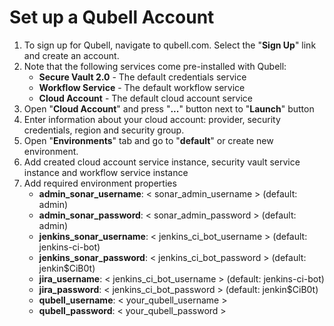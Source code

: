 Set up a Qubell Account
=======================

1. To sign up for Qubell, navigate to qubell.com. Select the "**Sign Up**" link and create an account.
2. Note that the following services come pre-installed with Qubell:
   - **Secure Vault 2.0** - The default credentials service
   - **Workflow Service** - The default workflow service
   - **Cloud Account** - The default cloud account service 
3. Open "**Cloud Account**" and press "**...**" button next to "**Launch**" button
4. Enter information about your cloud account:  provider, security credentials, region and security group.
5. Open "**Environments**" tab and go to "**default**" or create new environment.
6. Add created cloud account service instance, security vault service instance and workflow service instance
7. Add required environment properties
   - **admin_sonar_username**: < sonar_admin_username > (default: admin)
   - **admin_sonar_password**: < sonar_admin_password > (default: admin)
   - **jenkins_sonar_username**: < jenkins_ci_bot_username > (default: jenkins-ci-bot)
   - **jenkins_sonar_password**: < jenkins_ci_bot_password > (default: jenkin$CiB0t)
   - **jira_username**: < jenkins_ci_bot_username > (default: jenkins-ci-bot)
   - **jira_password**: < jenkins_ci_bot_password > (default: jenkin$CiB0t)
   - **qubell_username**: < your_qubell_username >
   - **qubell_password**: < your_qubell_password >
